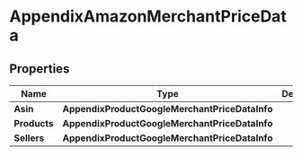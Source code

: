 # AppendixAmazonMerchantPriceData


## Properties

| Name | Type | Description | Notes |
|------------ | ------------- | ------------- | -------------|
**Asin** | **AppendixProductGoogleMerchantPriceDataInfo** |  |[optional]|
**Products** | **AppendixProductGoogleMerchantPriceDataInfo** |  |[optional]|
**Sellers** | **AppendixProductGoogleMerchantPriceDataInfo** |  |[optional]|